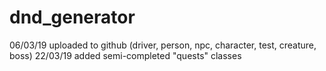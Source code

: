 # dnd_generator
06/03/19 uploaded to github (driver, person, npc, character, test, creature, boss)
22/03/19 added semi-completed "quests" classes
